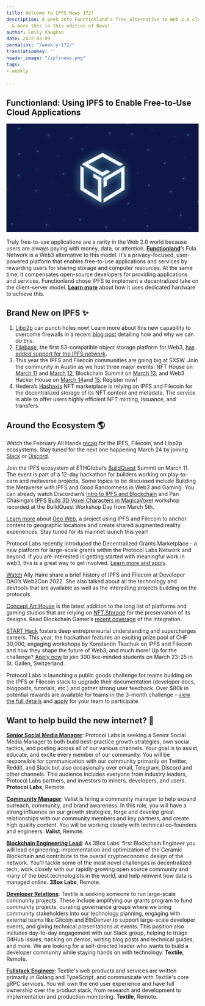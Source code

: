 ```yaml
---
title: Welcome to IPFS News 172!
description: A peek into Functionland’s free alternative to Web 2.0 cloud applications
  & more this in this edition of News!
author: Emily Vaughan
date: 2022-03-09
permalink: "/weekly-172/"
translationKey: ''
header_image: "/ipfsnews.png"
tags:
- weekly

---
```

## **Functionland: Using IPFS to Enable Free-to-Use Cloud Applications**

![](../assets/ipfs-feb-16.png)

Truly free-to-use applications are a rarity in the Web 2.0 world because users are always paying with money, data, or attention. [**Functionland**](https://fx.land/)’s Fula Network is a Web3 alternative to this model. It’s a privacy-focused, user-powered platform that enables free-to-use applications and services by rewarding users for sharing storage and computer resources. At the same time, it compensates open-source developers for providing applications and services. Functionland chose IPFS to implement a decentralized take on the client-server model. [**Learn more**](https://blog.ipfs.tech/2022-02-22-functionland/) about how it uses dedicated hardware to achieve this.

## **Brand New on IPFS ✨**

1. [Libp2p](https://docs.ipfs.tech/concepts/glossary/#libp2p) can punch holes now! Learn more about this new capability to overcome firewalls in a recent [blog post](https://blog.ipfs.tech/2022-01-20-libp2p-hole-punching/) detailing how and why we can do this.
2. [Filebase](https://filebase.com/), the first S3-compatible object storage platform for Web3, [has added support for the IPFS network](https://filebase.com/blog/introducing-support-for-ipfs-backed-by-decentralized-storage/?utm_source=newsletter&utm_medium=email&utm_campaign=IPFS_Newsletter).
3. This year the IPFS and Filecoin communities are going big at SXSW. Join the community in Austin as we host three major events: NFT House on [March 11](https://www.eventbrite.com/e/nft-house-sxsw-day-1-nft-x-art-tickets-275786012387) and [March 12](https://www.eventbrite.com/e/nft-house-sxsw-day-2-nft-x-technology-tickets-276168095207), Blockchain Summit on [March 13](https://www.eventbrite.com/e/sustainable-blockchain-summit-sxsw-tickets-272887262147), and Web3 Hacker House on [March 14](https://www.eventbrite.com/e/web3-hacker-house-sxsw-day-1-tickets-276203972517)and [15](https://www.eventbrite.com/e/web3-hacker-house-sxsw-day-2-tickets-276204514137). Register now!
4. Hedera’s [Hashaxis](https://hedera.com/users/hashaxis) NFT marketplace is relying on IPFS and Filecoin for the decentralized storage of its NFT content and metadata. The service is able to offer users highly efficient NFT minting, issuance, and transfers.

## **Around the Ecosystem 🌎**

Watch the February All Hands [recap](https://www.youtube.com/watch?v=euVyc33ePFA) for the IPFS, Filecoin, and Libp2p ecosystems. Stay tuned for the next one happening March 24 by joining [Slack](https://filecoin.io/slack) or [Discord](https://discord.gg/5qCT7BzT).  
  
Join the IPFS ecosystem at ETHGlobal’s [BuildQuest](https://buildquest.ethglobal.com/) Summit on March 11. The event is part of a 12-day hackathon for builders working on play-to-earn and metaverse projects. Some topics to be discussed include Building the Metaverse with IPFS and Good Randomness in Web3 and Gaming. You can already watch Discordian’s [Intro to IPFS and Blockchain](https://www.youtube.com/watch?v=wJO-1PIOmYw) and Pan Chasinga’s [IPFS Build 3D Voxel Characters in MagicaVoxel](https://www.youtube.com/watch?v=xFakIp8l-AA) workshop recorded at the BuildQuest Workshop Day from March 5th.  
  
[Learn more](https://twitter.com/IPFS/status/1499754941098840067?s=20&t=7AL8tX0Eb77SyPI_ttdEPw) about [Geo Web](https://www.geoweb.network/), a project using IPFS and Filecoin to anchor content to geographic locations and create shared augmented reality experiences. Stay tuned for its mainnet launch this year!  
  
Protocol Labs recently introduced the Decentralized Grants Marketplace - a new platform for large-scale grants within the Protocol Labs Network and beyond. If you are interested in getting started with meaningful work in web3, this is a great way to get involved. [Learn more and apply](https://www.dgm.xyz/).  
  
[Watch](https://www.youtube.com/watch?v=tY-W1hzra3Q) Ally Haire share a brief history of IPFS and Filecoin at Developer DAO’s Web2Con 2022. She also talked about all the technology and devtools that are available as well as the interesting projects building on the protocols.  
  
[Concept Art House](https://www.conceptarthouse.com/) is the latest addition to the long list of platforms and gaming studios that are relying on [NFT.Storage](https://nft.storage/) for the preservation of its designs. Read Blockchain Gamer’s [recent coverage](https://www.blockchaingamer.biz/news/17391/concept-art-house-partners-with-nft-storage-to-preserve-game-art-on-ipfs-and-filecoin/) of the integration.  
  
[START Hack](https://www.starthack.eu/) fosters deep entrepreneurial understanding and supercharges careers. This year, the hackathon features an exciting prize pool of CHF 30,000, engaging workshops by Konstantin Tkachuk on IPFS and Filecoin and how they shape the future of Web3, and much more! Up for the challenge? [Apply now](https://www.starthack.eu/individual-application) to join 300 like-minded students on March 23-25 in St. Gallen, Switzerland.  
  
Protocol Labs is launching a public goods challenge for teams building on the IPFS or Filecoin stack to upgrade their documentation (developer docs, blogposts, tutorials, etc.) and gather strong user feedback. Over $80k in potential rewards are available for teams in the 3-month challenge - [view the full details](https://github.com/protocol/Network-Funding/blob/main/Documentation_challenge.md) and [apply](https://docs.google.com/forms/d/e/1FAIpQLSdmJki5UoaRMlrWDfxeVZYSw3CpfDT2pkGM8fS6cWl404bCnw/viewform?usp=sf_link) for your team to participate.

## **Want to help build the new internet? 💼**

[**Senior Social Media Manager**](https://boards.greenhouse.io/protocollabs/jobs/4282182004): Protocol Labs is seeking a Senior Social Media Manager to both build best-practice growth strategies, own social tactics, and posting across all of our various channels. Your goal is to assist, educate, and excite every member of our community. You will be responsible for communication with our community primarily on Twitter, Reddit, and Slack but also occasionally over email, Telegram, Discord and other channels. This audience includes everyone from industry leaders, Protocol Labs partners, and investors to miners, developers, and users. **Protocol Labs**, Remote.

[**Community Manager**](https://valist.io/roles/community-manager.pdf): Valist is hiring a community manager to help expand outreach, community, and brand awareness. In this role, you will have a strong influence on our growth strategies, forge and develop great relationships with our community members and key partners, and create high quality content. You will be working closely with technical co-founders and engineers. **Valist**, Remote.

[**Blockchain Engineering Lead**](https://jobs.lever.co/3box/bdbda170-a119-4842-84e8-e208b94f4c52): As 3Box Labs’ first Blockchain Engineer you will lead engineering, implementation and optimization of the Ceramic Blockchain and contribute to the overall cryptoeconomic design of the network. You'll tackle some of the most novel challenges in decentralized tech, work closely with our rapidly growing open source community and many of the best technologists in the world, and help reinvent how data is managed online. **3Box Labs**, Remote.

[**Developer Relations**](https://boards.greenhouse.io/textileio/jobs/4075619004): Textile is seeking someone to run large-scale community projects. These include amplifying our grants program to fund community projects, curating governance groups where we bring community stakeholders into our technology planning, engaging with external teams like Gitcoin and EthDenver to support large-scale developer events, and giving technical presentations at events. This position also includes day-to-day engagement with our Slack group, helping to triage GitHub issues, hacking on demos, writing blog posts and technical guides, and more. We are looking for a self-directed leader who wants to build a developer community while staying hands on with technology. **Textile**, Remote.

[**Fullstack Engineer**](https://boards.greenhouse.io/textileio/jobs/4017984004): Textile's web products and services are written primarily in Golang and TypeScript, and communicate with Textile's core gRPC services. You will own the end user experience and have full ownership over the product stack, from research and development to implementation and production monitoring. **Textile**, Remote.